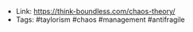 - Link: https://think-boundless.com/chaos-theory/
- Tags: #taylorism #chaos #management #antifragile
